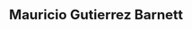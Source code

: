 ---
layout: page
title: <font size = 5> Mauricio Gutierrez Barnett </font>
description: 2018, ASU
img: assets/img/members/mauricio.jpg
importance: 11
category: Master Students Alumni
---